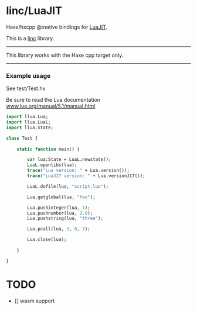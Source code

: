 # linc/LuaJIT
Haxe/hxcpp @:native bindings for [LuaJIT](http://luajit.org/).

This is a [linc](http://snowkit.github.io/linc/) library.

---

This library works with the Haxe cpp target only.

---

### Example usage

See test/Test.hx

Be sure to read the Lua documentation  
www.lua.org/manual/5.1/manual.html  

```haxe
import llua.Lua;
import llua.LuaL;
import llua.State;

class Test {
        
    static function main() {

        var lua:State = LuaL.newstate();
        LuaL.openlibs(lua);
        trace("Lua version: " + Lua.version());
        trace("LuaJIT version: " + Lua.versionJIT());

        LuaL.dofile(lua, "script.lua");

        Lua.getglobal(lua, "foo");

        Lua.pushinteger(lua, 1);
        Lua.pushnumber(lua, 2.0);
        Lua.pushstring(lua, "three");

        Lua.pcall(lua, 3, 0, 1);

        Lua.close(lua);
        
    }

}
```

# TODO 
- [] wasm support
